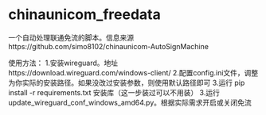 # chinaunicom_freedata
一个自动处理联通免流的脚本。信息来源https://github.com/simo8102/chinaunicom-AutoSignMachine


使用方法：
1.安装wireguard。地址https://download.wireguard.com/windows-client/
2.配置config.ini文件，调整为你实际的安装路径。如果没改过安装参数，则使用默认路径即可
3.运行 pip install -r requirements.txt 安装库（这一步装过可以不用装）
3.运行update_wireguard_conf_windows_amd64.py。根据实际需求开启或关闭免流